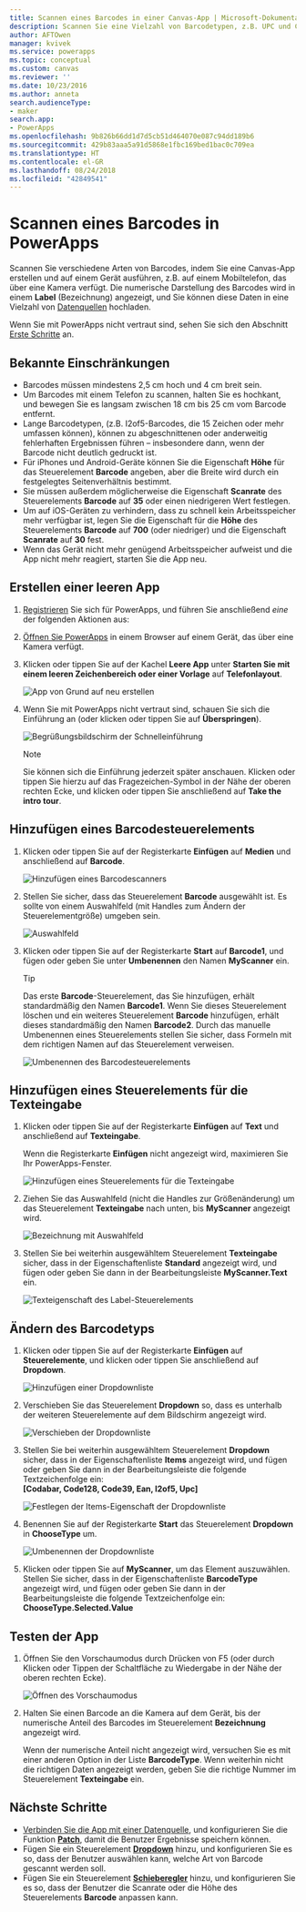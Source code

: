 ```yaml
---
title: Scannen eines Barcodes in einer Canvas-App | Microsoft-Dokumentation
description: Scannen Sie eine Vielzahl von Barcodetypen, z.B. UPC und Codabar.
author: AFTOwen
manager: kvivek
ms.service: powerapps
ms.topic: conceptual
ms.custom: canvas
ms.reviewer: ''
ms.date: 10/23/2016
ms.author: anneta
search.audienceType:
- maker
search.app:
- PowerApps
ms.openlocfilehash: 9b826b66dd1d7d5cb51d464070e087c94dd189b6
ms.sourcegitcommit: 429b83aaa5a91d5868e1fbc169bed1bac0c709ea
ms.translationtype: HT
ms.contentlocale: el-GR
ms.lasthandoff: 08/24/2018
ms.locfileid: "42849541"
---
```

# <a name="scan-a-barcode-in-powerapps"></a>Scannen eines Barcodes in PowerApps

Scannen Sie verschiedene Arten von Barcodes, indem Sie eine Canvas-App erstellen und auf einem Gerät ausführen, z.B. auf einem Mobiltelefon, das über eine Kamera verfügt. Die numerische Darstellung des Barcodes wird in einem **Label** (Bezeichnung) angezeigt, und Sie können diese Daten in eine Vielzahl von [Datenquellen](connections-list.md) hochladen.

Wenn Sie mit PowerApps nicht vertraut sind, sehen Sie sich den Abschnitt [Erste Schritte](getting-started.md) an.

## <a name="known-limitations"></a>Bekannte Einschränkungen

* Barcodes müssen mindestens 2,5 cm hoch und 4 cm breit sein.
* Um Barcodes mit einem Telefon zu scannen, halten Sie es hochkant, und bewegen Sie es langsam zwischen 18 cm bis 25 cm vom Barcode entfernt.
* Lange Barcodetypen, (z.B. I2of5-Barcodes, die 15 Zeichen oder mehr umfassen können), können zu abgeschnittenen oder anderweitig fehlerhaften Ergebnissen führen – insbesondere dann, wenn der Barcode nicht deutlich gedruckt ist.
* Für iPhones und Android-Geräte können Sie die Eigenschaft **Höhe** für das Steuerelement **Barcode** angeben, aber die Breite wird durch ein festgelegtes Seitenverhältnis bestimmt.
* Sie müssen außerdem möglicherweise die Eigenschaft **Scanrate** des Steuerelements **Barcode** auf **35** oder einen niedrigeren Wert festlegen.
* Um auf iOS-Geräten zu verhindern, dass zu schnell kein Arbeitsspeicher mehr verfügbar ist, legen Sie die Eigenschaft für die **Höhe** des Steuerelements **Barcode** auf **700** (oder niedriger) und die Eigenschaft **Scanrate** auf **30** fest.
* Wenn das Gerät nicht mehr genügend Arbeitsspeicher aufweist und die App nicht mehr reagiert, starten Sie die App neu.

## <a name="create-a-blank-app"></a>Erstellen einer leeren App
1. [Registrieren](../signup-for-powerapps.md) Sie sich für PowerApps, und führen Sie anschließend *eine* der folgenden Aktionen aus:

2. [Öffnen Sie PowerApps](https://create.powerapps.com) in einem Browser auf einem Gerät, das über eine Kamera verfügt.

3. Klicken oder tippen Sie auf der Kachel **Leere App** unter **Starten Sie mit einem leeren Zeichenbereich oder einer Vorlage** auf **Telefonlayout**.

    ![App von Grund auf neu erstellen](./media/scan-barcode/create-from-blank.png)

4. Wenn Sie mit PowerApps nicht vertraut sind, schauen Sie sich die Einführung an (oder klicken oder tippen Sie auf **Überspringen**).

    ![Begrüßungsbildschirm der Schnelleinführung](./media/scan-barcode/quick-tour.png)

    > [!NOTE]
   > Sie können sich die Einführung jederzeit später anschauen. Klicken oder tippen Sie hierzu auf das Fragezeichen-Symbol in der Nähe der oberen rechten Ecke, und klicken oder tippen Sie anschließend auf **Take the intro tour**.

## <a name="add-a-barcode-control"></a>Hinzufügen eines Barcodesteuerelements
1. Klicken oder tippen Sie auf der Registerkarte **Einfügen** auf **Medien** und anschließend auf **Barcode**.

    ![Hinzufügen eines Barcodescanners](./media/scan-barcode/add-scanner.png)

2. Stellen Sie sicher, dass das Steuerelement **Barcode** ausgewählt ist. Es sollte von einem Auswahlfeld (mit Handles zum Ändern der Steuerelementgröße) umgeben sein.

    ![Auswahlfeld](./media/scan-barcode/selection-box.png)

3. Klicken oder tippen Sie auf der Registerkarte **Start** auf **Barcode1**, und fügen oder geben Sie unter **Umbenennen** den Namen **MyScanner** ein.

    > [!TIP]
   > Das erste **Barcode**-Steuerelement, das Sie hinzufügen, erhält standardmäßig den Namen **Barcode1**. Wenn Sie dieses Steuerelement löschen und ein weiteres Steuerelement **Barcode** hinzufügen, erhält dieses standardmäßig den Namen **Barcode2**. Durch das manuelle Umbenennen eines Steuerelements stellen Sie sicher, dass Formeln mit dem richtigen Namen auf das Steuerelement verweisen.

    ![Umbenennen des Barcodesteuerelements](./media/scan-barcode/rename-barcode.png)

## <a name="add-a-text-input-control"></a>Hinzufügen eines Steuerelements für die Texteingabe
1. Klicken oder tippen Sie auf der Registerkarte **Einfügen** auf **Text** und anschließend auf **Texteingabe**.

    Wenn die Registerkarte **Einfügen** nicht angezeigt wird, maximieren Sie Ihr PowerApps-Fenster.

    ![Hinzufügen eines Steuerelements für die Texteingabe](./media/scan-barcode/add-text-input.png)

2. Ziehen Sie das Auswahlfeld (nicht die Handles zur Größenänderung) um das Steuerelement **Texteingabe** nach unten, bis **MyScanner** angezeigt wird.

    ![Bezeichnung mit Auswahlfeld](./media/scan-barcode/move-input-text.png)

3. Stellen Sie bei weiterhin ausgewähltem Steuerelement **Texteingabe** sicher, dass in der Eigenschaftenliste **Standard** angezeigt wird, und fügen oder geben Sie dann in der Bearbeitungsleiste **MyScanner.Text** ein.

    ![Texteigenschaft des Label-Steuerelements](./media/scan-barcode/default-text.png)

## <a name="change-the-barcode-type"></a>Ändern des Barcodetyps
1. Klicken oder tippen Sie auf der Registerkarte **Einfügen** auf **Steuerelemente**, und klicken oder tippen Sie anschließend auf **Dropdown**.

    ![Hinzufügen einer Dropdownliste](./media/scan-barcode/insert-dropdown.png)

2. Verschieben Sie das Steuerelement **Dropdown** so, dass es unterhalb der weiteren Steuerelemente auf dem Bildschirm angezeigt wird.

    ![Verschieben der Dropdownliste](./media/scan-barcode/move-dropdown.png)

3. Stellen Sie bei weiterhin ausgewähltem Steuerelement **Dropdown** sicher, dass in der Eigenschaftenliste **Items** angezeigt wird, und fügen oder geben Sie dann in der Bearbeitungsleiste die folgende Textzeichenfolge ein:<br>
    **[Codabar, Code128, Code39, Ean, I2of5, Upc]**

    ![Festlegen der Items-Eigenschaft der Dropdownliste](./media/scan-barcode/items-property.png)

4. Benennen Sie auf der Registerkarte **Start** das Steuerelement **Dropdown** in **ChooseType** um.

    ![Umbenennen der Dropdownliste](./media/scan-barcode/rename-dropdown.png)

5. Klicken oder tippen Sie auf **MyScanner**, um das Element auszuwählen. Stellen Sie sicher, dass in der Eigenschaftenliste **BarcodeType** angezeigt wird, und fügen oder geben Sie dann in der Bearbeitungsleiste die folgende Textzeichenfolge ein:<br>
    **ChooseType.Selected.Value**

## <a name="test-the-app"></a>Testen der App
1. Öffnen Sie den Vorschaumodus durch Drücken von F5 (oder durch Klicken oder Tippen der Schaltfläche zu Wiedergabe in der Nähe der oberen rechten Ecke).

    ![Öffnen des Vorschaumodus](./media/scan-barcode/open-preview.png)

2. Halten Sie einen Barcode an die Kamera auf dem Gerät, bis der numerische Anteil des Barcodes im Steuerelement **Bezeichnung** angezeigt wird.

    Wenn der numerische Anteil nicht angezeigt wird, versuchen Sie es mit einer anderen Option in der Liste **BarcodeType**. Wenn weiterhin nicht die richtigen Daten angezeigt werden, geben Sie die richtige Nummer im Steuerelement **Texteingabe** ein.

## <a name="next-steps"></a>Nächste Schritte
* [Verbinden Sie die App mit einer Datenquelle](add-data-connection.md), und konfigurieren Sie die Funktion **[Patch](functions/function-patch.md)**, damit die Benutzer Ergebnisse speichern können.
* Fügen Sie ein Steuerelement **[Dropdown](controls/control-drop-down.md)** hinzu, und konfigurieren Sie es so, dass der Benutzer auswählen kann, welche Art von Barcode gescannt werden soll.
* Fügen Sie ein Steuerelement **[Schieberegler](controls/control-slider.md)** hinzu, und konfigurieren Sie es so, dass der Benutzer die Scanrate oder die Höhe des Steuerelements **Barcode** anpassen kann.
